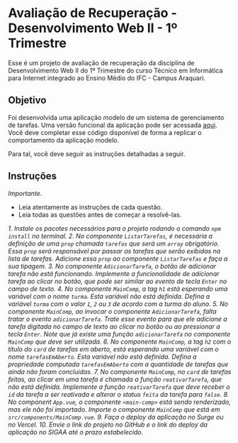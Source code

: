 # Avaliação de Recuperação - Desenvolvimento Web II - 1º Trimestre

Esse é um projeto de avaliação de recuperação da disciplina de Desenvolvimento Web II do 1º Trimestre do curso Técnico em Informática para Internet integrado ao Ensino Médio do IFC - Campus Araquari.

## Objetivo

Foi desenvolvida uma aplicação modelo de um sistema de gerenciamento de tarefas. Uma versão funcional da aplicação pode ser acessada [aqui](https://modelo-recuperacao-2info-2024.surge.sh/). Você deve completar esse código disponível de forma a replicar o comportamento da aplicação modelo.

Para tal, você deve seguir as instruções detalhadas a seguir.

## Instruções

_Importante._

- Leia atentamente as instruções de cada questão.
- Leia todas as questões antes de começar a resolvê-las.

*1. Instale os pacotes necessários para o projeto rodando o comando `npm install` no terminal.*
*2. No componente `ListarTarefas`, é necessária a definição de uma `prop` chamada `tarefas` que será um `array` obrigatório. Essa `prop` será responsável por passar as tarefas que serão exibidas na lista de tarefas. Adicione essa `prop` ao componente `ListarTarefas` e faça a sua tipagem.*
*3. No componente `AdicionarTarefa`, o botão de adicionar tarefa não está funcionando. Implemente a funcionalidade de adicionar tarefa ao clicar no botão, que pode ser similar ao evento de tecla `Enter` no campo de texto.*
*4. No componente `MainComp`, a tag `h1` está esperando uma variável com o nome `turma`. Esta variável não está definida. Defina a variável `turma` com o valor `1`, `2` ou `3` de acordo com a turma do aluno.*
*5. No componente `MainComp`, ao invocar o componente `AdicionarTarefa`, falta tratar o evento `adicionarTarefa`. Trate esse evento para que ele adicione a tarefa digitada no campo de texto ao clicar no botão ou ao pressionar a tecla `Enter`. Note que já existe uma função `adicionarTarefa` no componente `MainComp` que deve ser utilizada.*
*6. No componente `MainComp`, a tag `h2` com o título do `card` de tarefas em aberto, está esperando uma variável com o nome `tarefasEmAberto`. Esta variável não está definida. Defina a propriedade computada `tarefasEmAberto` com a quantidade de tarefas que ainda não foram concluídas.*
*7. No componente `MainComp`, no `card` de tarefas feitas, ao clicar em uma tarefa é chamada a função `reativarTarefa`, que não está definida. Implemente a função `reativarTarefa` que deve receber o `id` da tarefa a ser reativada e alterar o status `feita` da tarefa para `false`.*
*8. No component `App.vue`, o componente `<main-comp>` está sendo renderizado, mas ele não foi importado. Importe o componente `MainComp` que está em `src/components/MainComp.vue`.*
*9. Faça o deploy da aplicação no Surge ou no Vercel.*
*10. Envie o link do projeto no GitHub e o link do deploy da aplicação no SIGAA até o prazo estabelecido.*
